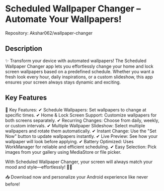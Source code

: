 # Scheduled Wallpaper Changer – Automate Your Wallpapers!

Repository: Akshar062/wallpaper-changer

## Description

✨ Transform your device with automated wallpapers! The Scheduled Wallpaper Changer app lets you effortlessly change your home and lock screen wallpapers based on a predefined schedule. Whether you want a fresh look every hour, daily inspirations, or a custom slideshow, this app ensures your screen always stays dynamic and exciting.

## Key Features

🌟 Key Features:
✔ Schedule Wallpapers: Set wallpapers to change at specific times.
✔ Home & Lock Screen Support: Customize wallpapers for both screens separately.
✔ Recurring Changes: Choose from daily, weekly, or custom intervals.
✔ Multiple Wallpaper Slideshow: Select multiple wallpapers and rotate them automatically.
✔ Instant Change: Use the "Set Now" button to update wallpapers instantly.
✔ Live Preview: See how your wallpaper will look before applying.
✔ Battery Optimized: Uses WorkManager for reliable and efficient scheduling.
✔ Easy Selection: Pick images from your gallery using MediaStore or file picker.

With Scheduled Wallpaper Changer, your screen will always match your mood and style—effortlessly! 🎨✨

📥 Download now and personalize your Android experience like never before!
